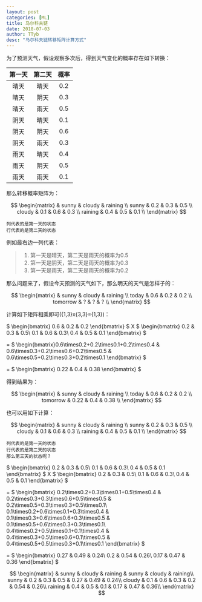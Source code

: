 ```yaml
---
layout: post
categories: [ML]
title: 马尔科夫链
date: 2018-07-03
author: TTyb
desc: "马尔科夫链转移矩阵计算方式"
---
```


为了预测天气，假设观察多次后，得到天气变化的概率存在如下转换：

第一天|第二天|概率
:-:|:-:|:-:
晴天|晴天|0.2
晴天|阴天|0.3
晴天|雨天|0.5
阴天|晴天|0.1
阴天|阴天|0.6
阴天|雨天|0.3
雨天|晴天|0.4
雨天|阴天|0.5
雨天|雨天|0.1

那么转移概率矩阵为：

$$
\begin{matrix}
 & sunny & cloudy & raining \\
sunny & 0.2 & 0.3 & 0.5 \\
cloudy & 0.1 & 0.6 & 0.3 \\
raining & 0.4 & 0.5 & 0.1 \\
\end{matrix}
$$

```
列代表的是第一天的状态
行代表的是第二天的状态
```
例如最右边一列代表：

>1. 第一天是晴天，第二天是雨天的概率为0.5
>2. 第一天是阴天，第二天是雨天的概率为0.3
>3. 第一天是雨天，第二天是雨天的概率为0.2

那么问题来了，假设今天预测的天气如下，那么明天的天气是怎样子的：

$$
\begin{matrix}
 & sunny & cloudy & raining \\
today & 0.6 & 0.2 & 0.2 \\
tomorrow & ? & ? & ? \\
\end{matrix}
$$

计算如下矩阵相乘即可({1,3}x{3,3}={1,3})：

$ \begin{bmatrix} 0.6 & 0.2 & 0.2 \end{bmatrix} $ X $ \begin{bmatrix} 0.2 & 0.3 & 0.5\\ 0.1 & 0.6 & 0.3\\ 0.4 & 0.5 & 0.1 \end{bmatrix} $

= $ \begin{bmatrix}0.6\times0.2+0.2\times0.1+0.2\times0.4 & 0.6\times0.3+0.2\times0.6+0.2\times0.5 & 0.6\times0.5+0.2\times0.3+0.2\times0.1 \end{bmatrix} $

= $ \begin{bmatrix} 0.22 & 0.4 & 0.38 \end{bmatrix} $

得到结果为：

$$
\begin{matrix}
 & sunny & cloudy & raining \\
today & 0.6 & 0.2 & 0.2 \\
tomorrow & 0.22 & 0.4 & 0.38 \\
\end{matrix}
$$

也可以用如下计算：

$$
\begin{matrix}
 & sunny & cloudy & raining \\
sunny & 0.2 & 0.3 & 0.5 \\
cloudy & 0.1 & 0.6 & 0.3 \\
raining & 0.4 & 0.5 & 0.1 \\
\end{matrix}
$$

```
列代表的是第一天的状态
行代表的是第二天的状态
那么第三天的状态呢？
```

$ \begin{bmatrix} 0.2 & 0.3 & 0.5\\ 0.1 & 0.6 & 0.3\\ 0.4 & 0.5 & 0.1 \end{bmatrix} $ X $ \begin{bmatrix} 0.2 & 0.3 & 0.5\\ 0.1 & 0.6 & 0.3\\ 0.4 & 0.5 & 0.1 \end{bmatrix} $

= $ \begin{bmatrix} 0.2\times0.2+0.3\times0.1+0.5\times0.4 & 0.2\times0.3+0.3\times0.6+0.5\times0.5 & 0.2\times0.5+0.3\times0.3+0.5\times0.1\\ 0.1\times0.2+0.6\times0.1+0.3\times0.4 & 0.1\times0.3+0.6\times0.6+0.3\times0.5 & 0.1\times0.5+0.6\times0.3+0.3\times0.1\\ 0.4\times0.2+0.5\times0.1+0.1\times0.4 & 0.4\times0.3+0.5\times0.6+0.1\times0.5 & 0.4\times0.5+0.5\times0.3+0.1\times0.1 \end{bmatrix} $

= $ \begin{bmatrix} 0.27 & 0.49 & 0.24\\ 0.2 & 0.54 & 0.26\\ 0.17 & 0.47 & 0.36 \end{bmatrix} $

$$
\begin{matrix}
 & sunny & cloudy & raining & sunny & cloudy & raining\\
sunny & 0.2 & 0.3 & 0.5 & 0.27 & 0.49 & 0.24\\
cloudy & 0.1 & 0.6 & 0.3 & 0.2 & 0.54 & 0.26\\
raining & 0.4 & 0.5 & 0.1 & 0.17 & 0.47 & 0.36\\
\end{matrix}
$$
